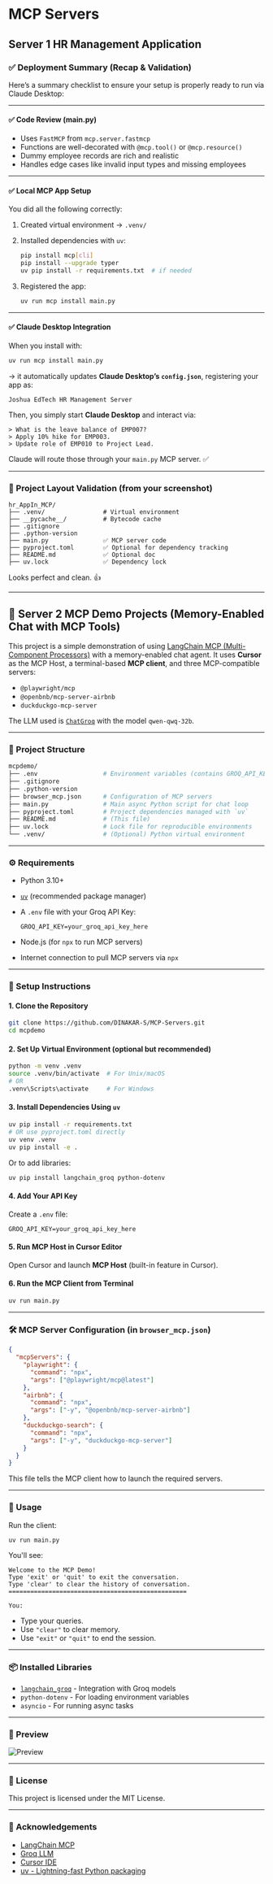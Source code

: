 # MCP Servers

## Server 1 HR Management Application
### ✅ Deployment Summary (Recap & Validation)

Here’s a summary checklist to ensure your setup is properly ready to run via Claude Desktop:

---

#### ✅ **Code Review (main.py)**

* Uses `FastMCP` from `mcp.server.fastmcp`
* Functions are well-decorated with `@mcp.tool()` or `@mcp.resource()`
* Dummy employee records are rich and realistic
* Handles edge cases like invalid input types and missing employees

---

#### ✅ **Local MCP App Setup**

You did all the following correctly:

1. Created virtual environment → `.venv/`
2. Installed dependencies with `uv`:

   ```bash
   pip install mcp[cli]
   pip install --upgrade typer
   uv pip install -r requirements.txt  # if needed
   ```
3. Registered the app:

   ```bash
   uv run mcp install main.py
   ```

---

#### ✅ **Claude Desktop Integration**

When you install with:

```bash
uv run mcp install main.py
```

→ it automatically updates **Claude Desktop’s `config.json`**, registering your app as:

```
Joshua EdTech HR Management Server
```

Then, you simply start **Claude Desktop** and interact via:

```
> What is the leave balance of EMP007?
> Apply 10% hike for EMP003.
> Update role of EMP010 to Project Lead.
```

Claude will route those through your `main.py` MCP server. ✅

---

### 📁 Project Layout Validation (from your screenshot)

```
hr_AppIn_MCP/
├── .venv/                # Virtual environment
├── __pycache__/          # Bytecode cache
├── .gitignore
├── .python-version
├── main.py               ✅ MCP server code
├── pyproject.toml        ✅ Optional for dependency tracking
├── README.md             ✅ Optional doc
├── uv.lock               ✅ Dependency lock
```

Looks perfect and clean. 👍

---

## 🧠 Server 2 MCP Demo Projects (Memory-Enabled Chat with MCP Tools)

This project is a simple demonstration of using [LangChain MCP (Multi-Component Processors)](https://smith.langchain.com/) with a memory-enabled chat agent. It uses **Cursor** as the MCP Host, a terminal-based **MCP client**, and three MCP-compatible servers:

* `@playwright/mcp`
* `@openbnb/mcp-server-airbnb`
* `duckduckgo-mcp-server`

The LLM used is [`ChatGroq`](https://www.groq.com/) with the model `qwen-qwq-32b`.

---

### 📂 Project Structure

```bash
mcpdemo/
├── .env                  # Environment variables (contains GROQ_API_KEY)
├── .gitignore
├── .python-version
├── browser_mcp.json      # Configuration of MCP servers
├── main.py               # Main async Python script for chat loop
├── pyproject.toml        # Project dependencies managed with `uv`
├── README.md             # (This file)
├── uv.lock               # Lock file for reproducible environments
└── .venv/                # (Optional) Python virtual environment
```

---

### ⚙️ Requirements

* Python 3.10+

* [`uv`](https://github.com/astral-sh/uv) (recommended package manager)

* A `.env` file with your Groq API Key:

  ```
  GROQ_API_KEY=your_groq_api_key_here
  ```

* Node.js (for `npx` to run MCP servers)

* Internet connection to pull MCP servers via `npx`

---

### 🚀 Setup Instructions

#### 1. Clone the Repository

```bash
git clone https://github.com/DINAKAR-S/MCP-Servers.git
cd mcpdemo
```

#### 2. Set Up Virtual Environment (optional but recommended)

```bash
python -m venv .venv
source .venv/bin/activate  # For Unix/macOS
# OR
.venv\Scripts\activate     # For Windows
```

#### 3. Install Dependencies Using `uv`

```bash
uv pip install -r requirements.txt
# OR use pyproject.toml directly
uv venv .venv
uv pip install -e .
```

Or to add libraries:

```bash
uv pip install langchain_groq python-dotenv
```

#### 4. Add Your API Key

Create a `.env` file:

```
GROQ_API_KEY=your_groq_api_key_here
```

#### 5. Run MCP Host in Cursor Editor

Open Cursor and launch **MCP Host** (built-in feature in Cursor).

#### 6. Run the MCP Client from Terminal

```bash
uv run main.py
```

---

### 🛠️ MCP Server Configuration (in `browser_mcp.json`)

```json
{
  "mcpServers": {
    "playwright": {
      "command": "npx",
      "args": ["@playwright/mcp@latest"]
    },
    "airbnb": {
      "command": "npx",
      "args": ["-y", "@openbnb/mcp-server-airbnb"]
    },
    "duckduckgo-search": {
      "command": "npx",
      "args": ["-y", "duckduckgo-mcp-server"]
    }
  }
}
```

This file tells the MCP client how to launch the required servers.

---

### 💬 Usage

Run the client:

```bash
uv run main.py
```

You'll see:

```
Welcome to the MCP Demo!
Type 'exit' or 'quit' to exit the conversation.
Type 'clear' to clear the history of conversation.
=================================================

You:
```

* Type your queries.
* Use `"clear"` to clear memory.
* Use `"exit"` or `"quit"` to end the session.

---

### 📦 Installed Libraries

* [`langchain_groq`](https://github.com/langchain-ai/langchain) - Integration with Groq models
* `python-dotenv` - For loading environment variables
* `asyncio` - For running async tasks

---

### 📸 Preview

![Preview](./preview.png)

---

### 📄 License

This project is licensed under the MIT License.

---

### 🙌 Acknowledgements

* [LangChain MCP](https://smith.langchain.com/)
* [Groq LLM](https://www.groq.com/)
* [Cursor IDE](https://www.cursor.sh/)
* [uv - Lightning-fast Python packaging](https://github.com/astral-sh/uv)

